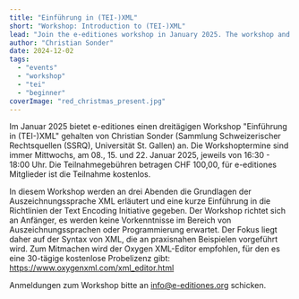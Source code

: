 ```yaml
---
title: "Einführung in (TEI-)XML"
short: "Workshop: Introduction to (TEI-)XML"
lead: "Join the e-editiones workshop in January 2025. The workshop and announcement are in German"
author: "Christian Sonder"
date: 2024-12-02
tags:
  - "events"
  - "workshop"
  - "tei"
  - "beginner"
coverImage: "red_christmas_present.jpg"
---
```


Im Januar 2025 bietet e-editiones einen dreitägigen Workshop "Einführung in (TEI-)XML" gehalten von Christian Sonder (Sammlung Schweizerischer Rechtsquellen (SSRQ), Universität St. Gallen) an. Die Workshoptermine sind immer Mittwochs, am 08., 15. und 22. Januar 2025, jeweils von 16:30 - 18:00 Uhr. Die Teilnahmegebühren betragen CHF 100,00, für e-editiones Mitglieder ist die Teilnahme kostenlos.

In diesem Workshop werden an drei Abenden die Grundlagen der  Auszeichnungssprache XML erläutert und eine kurze Einführung in
die Richtlinien der Text Encoding Initiative gegeben. Der Workshop richtet sich an Anfänger, es werden keine Vorkenntnisse im Bereich von Auszeichnungssprachen oder Programmierung erwartet. Der Fokus liegt daher auf der Syntax von XML, die an praxisnahen Beispielen vorgeführt wird.
Zum Mitmachen wird der Oxygen XML-Editor empfohlen, für den es 
eine 30-tägige kostenlose Probelizenz gibt: https://www.oxygenxml.com/xml_editor.html

Anmeldungen zum Workshop bitte an [info@e-editiones.org](mailto:info@e-editiones.org) schicken. 

